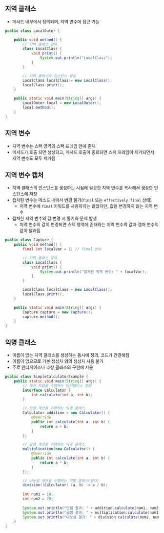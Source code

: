 ## 지역 클래스
- 메서드 내부에서 정의되며, 지역 변수에 접근 가능
```java
public class LocalOuter {

    public void method() {
        // 지역 클래스 정의
        class LocalClass {
            void print() {
                System.out.println("LocalClass");
            }
        }

        // 지역 클래스의 인스턴스 생성
        LocalClass localClass = new LocalClass();
        localClass.print();
    }

    public static void main(String[] args) {
        LocalOuter local = new LocalOuter();
        local.method();
    }
}
```
## 지역 변수
- 지역 변수는 스택 영역의 스택 프레임 안에 존재
- 메서드가 호출 되면 생성되고, 메서드 호출이 종료되면 스택 프레임이 제거되면서 지역 변수도 모두 제거됨
## 지역 변수 캡처
- 지역 클래스의 인스턴스를 생성하는 시점에 필요한 지역 변수를 복사해서 생성한 인스턴스에 저장
- 캡처된 변수는 메소드 내에서 변경 불가(`final` 또는 `effectively final` 상태)
  - 지역 변수에 `final` 키워드를 사용하지는 않았지만, 값을 변경하지 않는 지역 변수
- 캡처한 지역 변수의 값 변경 시 동기화 문제 발생
  - 지역 변수의 값이 변경되면 스택 영역에 존재하는 지역 변수의 값과 캡처 변수의 값이 달라짐
```java
public class Capture {
    public void method() {
        final int localVar = 1; // final 변수

        // 지역 클래스 정의
        class LocalClass {
            void print() {
                System.out.println("캡처된 지역 변수: " + localVar);
            }
        }

        LocalClass localClass = new LocalClass();
        localClass.print();
    }

    public static void main(String[] args) {
        Capture capture = new Capture();
        capture.method();
    }
}
```
## 익명 클래스
- 이름이 없는 지역 클래스를 생성하는 동시에 정의, 코드가 간결해짐
- 이름이 없으므로 기본 생성자 외의 생성자 사용 불가
- 주로 인터페이스나 추상 클래스의 구현에 사용
```java
public class SimpleCalculatorExample { 
    public static void main(String[] args) {
        // 계산 작업을 수행하는 인터페이스 정의
        interface Calculator {
            int calculate(int a, int b);
        }

        // 덧셈 계산을 수행하는 익명 클래스
        Calculator addition = new Calculator() {
            @Override
            public int calculate(int a, int b) {
                return a + b;
            }
        };

        // 곱셈 계산을 수행하는 익명 클래스
        multiplication(new Calculator() {
            @Override
            public int calculate(int a, int b) {
                return a * b;
            }
        });

        // 나눗셈 계산을 수행하는 익명 클래스(람다)
        division((Calculator) (a, b) -> a / b);
        
        int num1 = 10;
        int num2 = 20;
        
        System.out.println("덧셈 결과: " + addition.calculate(num1, num2));
        System.out.println("곱셈 결과: " + multiplication.calculate(num1, num2));
        System.out.println("나눗셈 결과: " + division.calculate(num2, num1));
    }
}
```